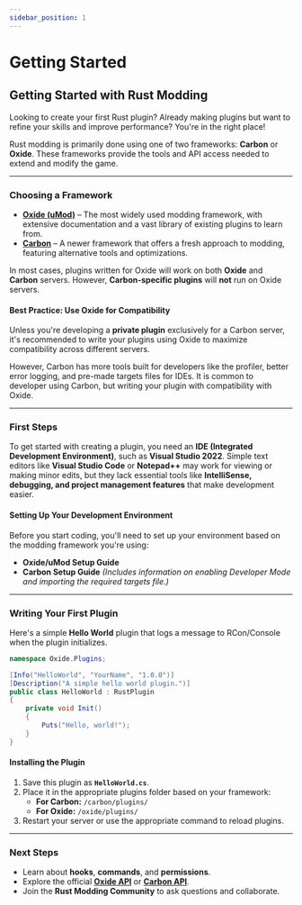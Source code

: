 ```yaml
---
sidebar_position: 1
---
```


# Getting Started

## Getting Started with Rust Modding

Looking to create your first Rust plugin? Already making plugins but want to refine your skills and improve performance? You're in the right place!

Rust modding is primarily done using one of two frameworks: **Carbon** or **Oxide**. These frameworks provide the tools and API access needed to extend and modify the game.

***

### Choosing a Framework

* [**Oxide (uMod)**](https://docs.oxidemod.com) – The most widely used modding framework, with extensive documentation and a vast library of existing plugins to learn from.
* [**Carbon**](https://docs.carbonmod.gg/docs) – A newer framework that offers a fresh approach to modding, featuring alternative tools and optimizations.

In most cases, plugins written for Oxide will work on both **Oxide** and **Carbon** servers. However, **Carbon-specific plugins** will **not** run on Oxide servers.

#### Best Practice: Use Oxide for Compatibility

Unless you're developing a **private plugin** exclusively for a Carbon server, it's recommended to write your plugins using Oxide to maximize compatibility across different servers.

However, Carbon has more tools built for developers like the profiler, better error logging, and pre-made targets files for IDEs. It is common to developer using Carbon, but writing your plugin with compatibility with Oxide.

***

### First Steps

To get started with creating a plugin, you need an **IDE (Integrated Development Environment)**, such as **Visual Studio 2022**. Simple text editors like **Visual Studio Code** or **Notepad++** may work for viewing or making minor edits, but they lack essential tools like **IntelliSense, debugging, and project management features** that make development easier.

#### Setting Up Your Development Environment

Before you start coding, you'll need to set up your environment based on the modding framework you're using:

* **Oxide/uMod Setup Guide**
* **Carbon Setup Guide** _(Includes information on enabling Developer Mode and importing the required targets file.)_

***

### Writing Your First Plugin

Here's a simple **Hello World** plugin that logs a message to RCon/Console when the plugin initializes.

```csharp
namespace Oxide.Plugins;

[Info("HelloWorld", "YourName", "1.0.0")]
[Description("A simple hello world plugin.")]
public class HelloWorld : RustPlugin
{
    private void Init()
    {
        Puts("Hello, world!");
    }
}
```

#### Installing the Plugin

1. Save this plugin as **`HelloWorld.cs`**.
2. Place it in the appropriate plugins folder based on your framework:
   * **For Carbon:** `/carbon/plugins/`
   * **For Oxide:** `/oxide/plugins/`
3. Restart your server or use the appropriate command to reload plugins.

***

### Next Steps

* Learn about **hooks**, **commands**, and **permissions**.
* Explore the official [**Oxide API**](https://docs.oxidemod.com) or [**Carbon API**](https://docs.carbonmod.gg/docs).
* Join the **Rust Modding Community** to ask questions and collaborate.

